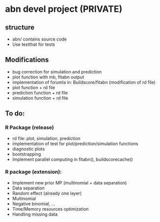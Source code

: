 # abn devel project (PRIVATE)


## structure
* abn/ contains source code
* Use testthat for tests

## Modifications
* bug correction for simulation and prediction
* plot function with mb, fitabn output
* implementation of forumla in: Buildscore/fitabn (modification of rd file) 
* plot function + rd file
* prediction function + rd file
* simulation function + rd file

## To do:
### R Package (release)
* rd file: plot, simulation, prediction
* implementation of test for plot/prediction/simulation functions
* diagnostic plots
* bootstrapping
* Implement parallel computing in fitabn(), buildscorecache() 

### R package (extension):
* Implement new prior MP (multinomial + data separation) 
* Data separation 
* Random effect (already one layer) 
* Multinomial
* Negative binomial, ... 
* Time/Memory resources optimization
* Handling missing data 
